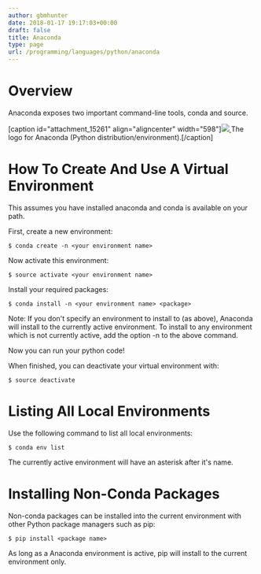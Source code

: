 ```yaml
---
author: gbmhunter
date: 2018-01-17 19:17:03+00:00
draft: false
title: Anaconda
type: page
url: /programming/languages/python/anaconda
---
```


# Overview




Anaconda exposes two important command-line tools, conda and source.



[caption id="attachment_15261" align="aligncenter" width="598"][![](http://blog.mbedded.ninja/wp-content/uploads/2018/02/anaconda-python-logo.png)
](http://blog.mbedded.ninja/wp-content/uploads/2018/02/anaconda-python-logo.png) The logo for Anaconda (Python distribution/environment).[/caption]



# How To Create And Use A Virtual Environment




This assumes you have installed anaconda and conda is available on your path.




First, create a new environment:



    
    $ conda create -n <your environment name>




Now activate this environment:



    
    $ source activate <your environment name>




Install your required packages:



    
    $ conda install -n <your environment name> <package>




Note: If you don't specify an environment to install to (as above), Anaconda will install to the currently active environment. To install to any environment which is not currently active, add the option -n <your environment name> to the above command.




Now you can run your python code!




When finished, you can deactivate your virtual environment with:



    
    $ source deactivate




# Listing All Local Environments




Use the following command to list all local environments:



    
    $ conda env list




The currently active environment will have an asterisk after it's name.




# Installing Non-Conda Packages




Non-conda packages can be installed into the current environment with other Python package managers such as pip:



    
    $ pip install <package name>




As long as a Anaconda environment is active, pip will install to the current environment only.
